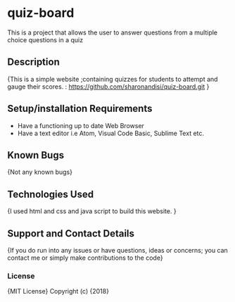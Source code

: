 # quiz-board
This is a project that allows the user to answer questions from a multiple choice questions in a quiz
## Description
{This is a simple website ;containing quizzes for students to attempt and gauge their scores.  : https://github.com/sharonandisi/quiz-board.git }
##  Setup/installation Requirements
* Have a functioning up to date Web Browser
* Have a text editor i.e Atom, Visual Code Basic, Sublime Text etc.
## Known Bugs
{Not any known bugs}
## Technologies Used
{I used html and css and java script to build this website. }
## Support and Contact Details
{If you do run into any issues or have questions, ideas or concerns; you can contact me or simply make contributions to the code}
### License
{MIT License}
Copyright (c) {2018} 
